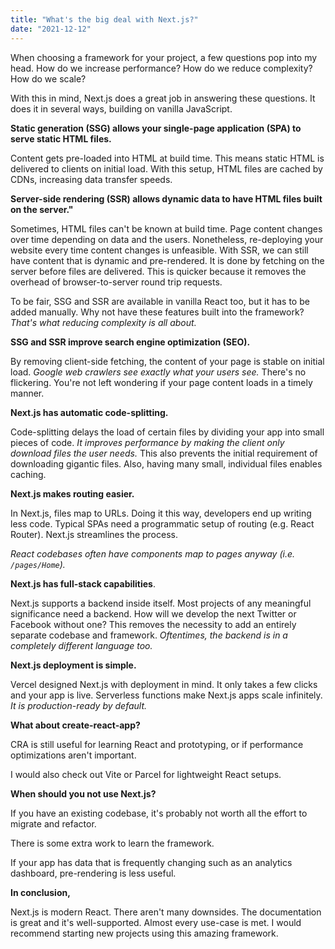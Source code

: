 ```yaml
---
title: "What's the big deal with Next.js?"
date: "2021-12-12"
---
```


When choosing a framework for your project, a few questions pop into my head. How do we increase performance? How do we reduce complexity? How do we scale?

With this in mind, Next.js does a great job in answering these questions. It does it in several ways, building on vanilla JavaScript.

**Static generation (SSG) allows your single-page application (SPA) to serve static HTML files.**

Content gets pre-loaded into HTML at build time. This means static HTML is delivered to clients on initial load. With this setup, HTML files are cached by CDNs, increasing data transfer speeds.

**Server-side rendering (SSR) allows dynamic data to have HTML files built on the server."**

Sometimes, HTML files can't be known at build time. Page content changes over time depending on data and the users. Nonetheless, re-deploying your website every time content changes is unfeasible. With SSR, we can still have content that is dynamic and pre-rendered. It is done by fetching on the server before files are delivered. This is quicker because it removes the overhead of browser-to-server round trip requests.

To be fair, SSG and SSR are available in vanilla React too, but it has to be added manually. Why not have these features built into the framework? _That's what reducing complexity is all about._

**SSG and SSR improve search engine optimization (SEO).**

By removing client-side fetching, the content of your page is stable on initial load. _Google web crawlers see exactly what your users see._ There's no flickering. You're not left wondering if your page content loads in a timely manner.

**Next.js has automatic code-splitting.**

Code-splitting delays the load of certain files by dividing your app into small pieces of code. _It improves performance by making the client only download files the user needs._ This also prevents the initial requirement of downloading gigantic files. Also, having many small, individual files enables caching.

**Next.js makes routing easier.**

In Next.js, files map to URLs. Doing it this way, developers end up writing less code. Typical SPAs need a programmatic setup of routing (e.g. React Router). Next.js streamlines the process.

_React codebases often have components map to pages anyway (i.e. `/pages/Home`)._

**Next.js has full-stack capabilities**.

Next.js supports a backend inside itself. Most projects of any meaningful significance need a backend. How will we develop the next Twitter or Facebook without one? This removes the necessity to add an entirely separate codebase and framework. _Oftentimes, the backend is in a completely different language too._

**Next.js deployment is simple.**

Vercel designed Next.js with deployment in mind. It only takes a few clicks and your app is live. Serverless functions make Next.js apps scale infinitely. _It is production-ready by default._

**What about create-react-app?**

CRA is still useful for learning React and prototyping, or if performance optimizations aren't important.

I would also check out Vite or Parcel for lightweight React setups.

**When should you not use Next.js?**

If you have an existing codebase, it's probably not worth all the effort to migrate and refactor.

There is some extra work to learn the framework.

If your app has data that is frequently changing such as an analytics dashboard, pre-rendering is less useful.

**In conclusion,**

Next.js is modern React. There aren't many downsides. The documentation is great and it's well-supported. Almost every use-case is met. I would recommend starting new projects using this amazing framework.
